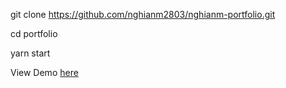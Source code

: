 git clone https://github.com/nghianm2803/nghianm-portfolio.git

cd portfolio

yarn start

View Demo <a href="https://nghianm-portfolio.netlify.app/">here</a> 

